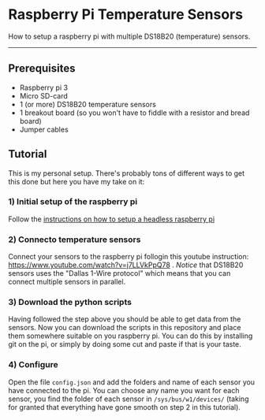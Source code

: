 # Raspberry Pi Temperature Sensors

How to setup a raspberry pi with multiple DS18B20 (temperature) sensors.

---

## Prerequisites

- Raspberry pi 3
- Micro SD-card
- 1 (or more) DS18B20 temperature sensors
- 1 breakout board (so you won't have to fiddle with a resistor and bread board)
- Jumper cables

## Tutorial

This is my personal setup. There's probably tons of different ways to get this done but here you have my take on it:

### 1) Initial setup of the raspberry pi
Follow the [instructions on how to setup a headless raspberry pi](https://hackernoon.com/raspberry-pi-headless-install-462ccabd75d0) 

### 2) Connecto temperature sensors
Connect your sensors to the raspberry pi follogin this youtube instruction:  https://www.youtube.com/watch?v=j7LLVkPpQ78 . *Notice* that DS18B20 sensors uses the "Dallas 1-Wire protocol" which means that you can connect multiple sensors in parallel.

### 3) Download the python scripts
Having followed the step above you should be able to get data from the sensors. Now you can download the scripts in this repository and place them somewhere suitable on you raspberry pi. You can do this by installing git on the pi, or simply by doing some cut and paste if that is your taste.

### 4) Configure 
Open the file `config.json` and add the folders and name of each sensor you have connected to the pi. You can choose any name you want for each sensor, you find the folder of each sensor in `/sys/bus/w1/devices/` (taking for granted that everything have gone smooth on step 2 in this tutorial).
